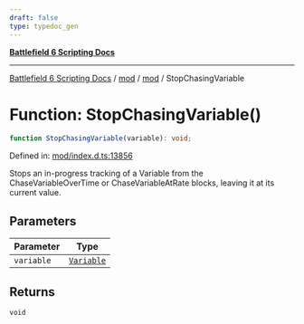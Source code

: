 ```yaml
---
draft: false
type: typedoc_gen
---
```


[**Battlefield 6 Scripting Docs**](../../../_index.md)

***

[Battlefield 6 Scripting Docs](../../../_index.md) / [mod](../../_index.md) / [mod](../_index.md) / StopChasingVariable

# Function: StopChasingVariable()

```ts
function StopChasingVariable(variable): void;
```

Defined in: [mod/index.d.ts:13856](https://github.com/battlefield-portal-community/portal-docs/blob/ff09b2690670f74de7e97198022e5a97ff1161ff/generators/santiago/mod/index.d.ts#L13856)

Stops an in-progress tracking of a Variable from the ChaseVariableOverTime or ChaseVariableAtRate blocks, leaving it at its current value.

## Parameters

| Parameter | Type |
| ------ | ------ |
| `variable` | [`Variable`](../Variable/_index.md) |

## Returns

`void`
